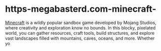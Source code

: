 # https-megabasterd.com-minecraft-
[Minecraft](https://megabasterd.com/minecraft/) is a wildly popular sandbox game developed by Mojang Studios, where creativity and exploration know no bounds. In this blocky, pixelated world, you can gather resources, craft tools, build structures, and explore vast landscapes filled with mountains, caves, oceans, and more. Whether yo
